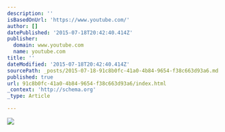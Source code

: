 ```yaml
---
description: ''
isBasedOnUrl: 'https://www.youtube.com/'
author: []
datePublished: '2015-07-18T20:42:40.414Z'
publisher:
  domain: www.youtube.com
  name: youtube.com
title: ''
dateModified: '2015-07-18T20:42:40.414Z'
sourcePath: _posts/2015-07-18-91c8b0fc-41a0-4b84-9654-f38c663d93a6.md
published: true
url: 91c8b0fc-41a0-4b84-9654-f38c663d93a6/index.html
_context: 'http://schema.org'
_type: Article

---
```

![](https://i.ytimg.com/vi/y2GFzDFX_Nk/mqdefault.jpg)